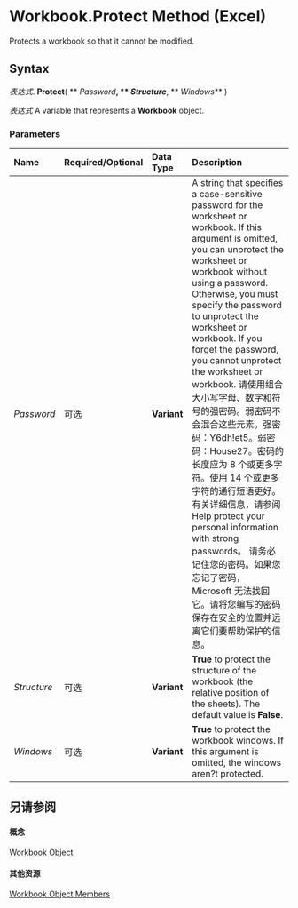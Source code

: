 
# Workbook.Protect Method (Excel)

Protects a workbook so that it cannot be modified.


## Syntax

 _表达式_. **Protect**( ** _Password_**, ** _Structure_**, ** _Windows_** )

 _表达式_ A variable that represents a **Workbook** object.


### Parameters



|**Name**|**Required/Optional**|**Data Type**|**Description**|
|:-----|:-----|:-----|:-----|
| _Password_|可选|**Variant**|A string that specifies a case-sensitive password for the worksheet or workbook. If this argument is omitted, you can unprotect the worksheet or workbook without using a password. Otherwise, you must specify the password to unprotect the worksheet or workbook. If you forget the password, you cannot unprotect the worksheet or workbook. 请使用组合大小写字母、数字和符号的强密码。弱密码不会混合这些元素。强密码：Y6dh!et5。弱密码：House27。密码的长度应为 8 个或更多字符。使用 14 个或更多字符的通行短语更好。有关详细信息，请参阅Help protect your personal information with strong passwords。 请务必记住您的密码。如果您忘记了密码，Microsoft 无法找回它。请将您编写的密码保存在安全的位置并远离它们要帮助保护的信息。|
| _Structure_|可选|**Variant**|**True** to protect the structure of the workbook (the relative position of the sheets). The default value is **False**.|
| _Windows_|可选|**Variant**|**True** to protect the workbook windows. If this argument is omitted, the windows aren?t protected.|

## 另请参阅


#### 概念


[Workbook Object](8c00aa60-c974-eed3-0812-3c9625eb0d4c.md)
#### 其他资源


[Workbook Object Members](http://msdn.microsoft.com/library/dce102a3-25de-3ff4-2ce5-bc56e08baca7%28Office.15%29.aspx)